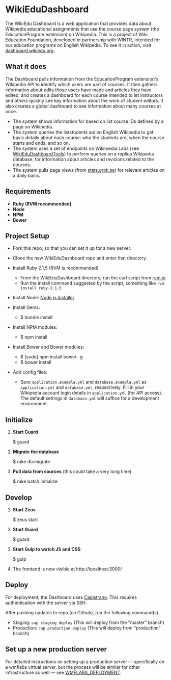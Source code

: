 WikiEduDashboard
================

The WikiEdu Dashboard is a web application that provides data about Wikipedia educational assignments that use the course page system (the EducationProgram extension) on Wikipedia. This is a project of Wiki Education Foundation, developed in partnership with WINTR, intended for our education programs on English Wikipedia. To see it in action, visit [dashboard.wikiedu.org](http://dashboard.wikiedu.org).

What it does
---------------
The Dashboard pulls information from the EducationProgram extension's Wikipedia API to identify which users are part of courses. It then gathers information about edits those users have made and articles they have edited, and creates a dashboard for each course intended to let instructors and others quickly see key information about the work of student editors. It also creates a global dashboard to see information about many courses at once.

 * The system shows information for based on list course IDs defined by a page on Wikipedia.
 * The system queries the liststudents api on English Wikipedia to get basic details about each course: who the students are, when the course starts and ends, and so on.
 * The system uses a set of endpoints on Wikimedia Labs (see [WikiEduDashboardTools](https://github.com/WikiEducationFoundation/WikiEduDashboardTools)) to perform queries on a replica Wikipedia database, for information about articles and revisions related to the courses.
 * The system pulls page views (from [stats.grok.se](http://stats.grok.se)) for relevant articles on a daily basis.

Requirements
---------------
 * **Ruby (RVM recommended)**
 * **Node**
 * **NPM**
 * **Bower**

Project Setup
----------------

- Fork this repo, so that you can set it up for a new server.
- Clone the new WikiEduDashboard repo and enter that directory.
- Install Ruby 2.1.5 (RVM is recommended)
    - From the WikiEduDashboard directory, run the curl script from [rvm.io](https://rvm.io/)
    - Run the install command suggested by the script, something like `rvm install ruby-2.1.5`
- Install Node: [Node.js Installer](http://nodejs.org/)

- Install Gems:
    - $ bundle install

- Install NPM modules:
    - $ npm install

- Install Bower and Bower modules:
    - $ [sudo] npm install bower -g
    - $ bower install

- Add config files:
    - Save `application.example.yml` and `database.example.yml` as `application.yml` and `database.yml`, respectively. Fill in your Wikipedia account login details in `application.yml` (for API access). The default settings in `database.yml` will suffice for a development environment.

Initialize
--------------
1. **Start Guard**

      $ guard

2. **Migrate the database**

      $ rake db:migrate

3. **Pull data from sources** (this could take a very long time)

      $ rake batch:initialize

Develop
------
1. **Start Zeus**

      $ zeus start

2. **Start Guard**

      $ guard

3. **Start Gulp to watch JS and CSS**

      $ gulp

4. The frontend is now visible at http://localhost:3000/

Deploy
------

For deployment, the Dashboard uses [Capistrano](https://en.wikipedia.org/wiki/Capistrano_%28software%29). This requires authentication with the server via SSH.

After pushing updates to repo (on Github), run the following command(s)
- Staging: `cap staging deploy` (This will deploy from the "master" branch)
- Production: `cap production deploy` (This will deploy from "production" branch)

Set up a new production server
---------------

For detailed instructions on setting up a production server — specifically on a wmflabs virtual server, but the process will be similar for other infrastructure as well — see [WMFLABS_DEPLOYMENT](WMFLABS_DEPLOYMENT.md).
